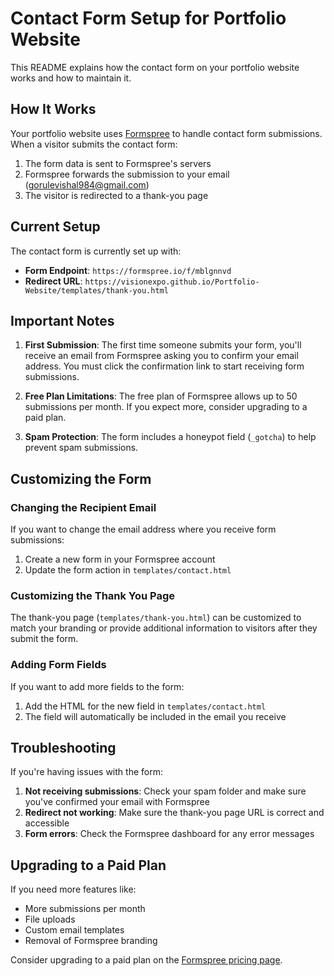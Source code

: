 # Contact Form Setup for Portfolio Website

This README explains how the contact form on your portfolio website works and how to maintain it.

## How It Works

Your portfolio website uses [Formspree](https://formspree.io/) to handle contact form submissions. When a visitor submits the contact form:

1. The form data is sent to Formspree's servers
2. Formspree forwards the submission to your email (gorulevishal984@gmail.com)
3. The visitor is redirected to a thank-you page

## Current Setup

The contact form is currently set up with:

- **Form Endpoint**: `https://formspree.io/f/mblgnnvd`
- **Redirect URL**: `https://visionexpo.github.io/Portfolio-Website/templates/thank-you.html`

## Important Notes

1. **First Submission**: The first time someone submits your form, you'll receive an email from Formspree asking you to confirm your email address. You must click the confirmation link to start receiving form submissions.

2. **Free Plan Limitations**: The free plan of Formspree allows up to 50 submissions per month. If you expect more, consider upgrading to a paid plan.

3. **Spam Protection**: The form includes a honeypot field (`_gotcha`) to help prevent spam submissions.

## Customizing the Form

### Changing the Recipient Email

If you want to change the email address where you receive form submissions:

1. Create a new form in your Formspree account
2. Update the form action in `templates/contact.html`

### Customizing the Thank You Page

The thank-you page (`templates/thank-you.html`) can be customized to match your branding or provide additional information to visitors after they submit the form.

### Adding Form Fields

If you want to add more fields to the form:

1. Add the HTML for the new field in `templates/contact.html`
2. The field will automatically be included in the email you receive

## Troubleshooting

If you're having issues with the form:

1. **Not receiving submissions**: Check your spam folder and make sure you've confirmed your email with Formspree
2. **Redirect not working**: Make sure the thank-you page URL is correct and accessible
3. **Form errors**: Check the Formspree dashboard for any error messages

## Upgrading to a Paid Plan

If you need more features like:
- More submissions per month
- File uploads
- Custom email templates
- Removal of Formspree branding

Consider upgrading to a paid plan on the [Formspree pricing page](https://formspree.io/plans).
